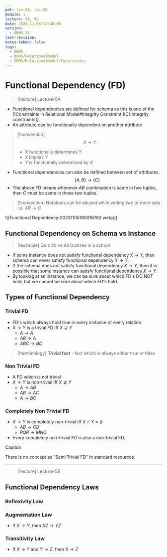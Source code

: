 ```yaml
---
pdf: lec-5A, lec-5B
module: 1
lecture: 5A, 5B
date: 2023-11-05T13:40:00
version:
  - DBMS-24
last-revision: 
notes-taken: false
tags:
  - DBMS
  - DBMS/RelationalModel
  - DBMS/RelationalModel/Constraints
---
```

# Functional Dependency (FD)
> [!lecture] Lecture-5A
- Functional dependencies are defined for schema as this is one of the [[Constraints in Relational Model#Integrity Constraint (IC)|Integrity constraints]].
- An attribute can be functionally dependent on another attribute.

> [!convention] 
> $$
> X \rightarrow Y
> $$
> - $X$ functionally determines $Y$
> - $X$ implies $Y$
> - $Y$ is functionally determined by $X$

- Functional dependencies can also be defined between set of attributes.
$$
\{A, B\} \rightarrow \{C\}
$$
- The above FD means whenever $AB$ combination is same in two tuples, then $C$ must be same in those two tuples.
> [!convention] 
> Notations can be abused while writing two or more sets i.e. $AB \rightarrow C$

![[Functional Dependency-20231105180019782.webp]]

## Functional Dependency on Schema vs Instance

> [!example] 
> Quiz 30 vs All Quizzes in a school

- If some instance does not satisfy functional dependency $X \rightarrow Y$, then schema can never satisfy functional dependency $X \rightarrow Y$.
- If the schema does not satisfy functional dependency $X \rightarrow Y$, then it is possible that some instance can satisfy functional dependency $X \rightarrow Y$.
- By looking at an instance, we can be sure about which FD's DO NOT hold, but we cannot be sure about which FD's hold.


## Types of Functional Dependency

### Trivial FD
- FD's which always hold true in every instance of every relation.
- $X \rightarrow Y$ is a trivial FD iff $X \supseteq Y$
	- $A \rightarrow A$
	- $AB \rightarrow A$
	- $ABC \rightarrow BC$

> [!terminology] 
> **Trivial fact** - fact which is always either true or false

### Non Trivial FD
- A FD which is not trivial
- $X \rightarrow Y$ is non-trivial iff $X \not\supseteq Y$
	- $A \rightarrow AB$
	- $AB \rightarrow AC$
	- $A \rightarrow BC$

### Completely Non Trivial FD
- $X \rightarrow Y$ is completely non-trivial iff $X \cap Y = \phi$
	- $AB \rightarrow CD$
	- $PQR \rightarrow MNO$
- Every completely non-trivial FD is also a non-trivial FD.

> [!caution] 
> There is no concept as "Semi Trivial FD" in standard resources.

---

> [!lecture] Lecture-5B

## Functional Dependency Laws

### Reflexivity Law
### Augmentation Law
- If $X \rightarrow Y$, then $XZ \rightarrow YZ$
### Transitivity Law
- If $X \rightarrow Y$ and $Y \rightarrow Z$, then $X \rightarrow Z$


